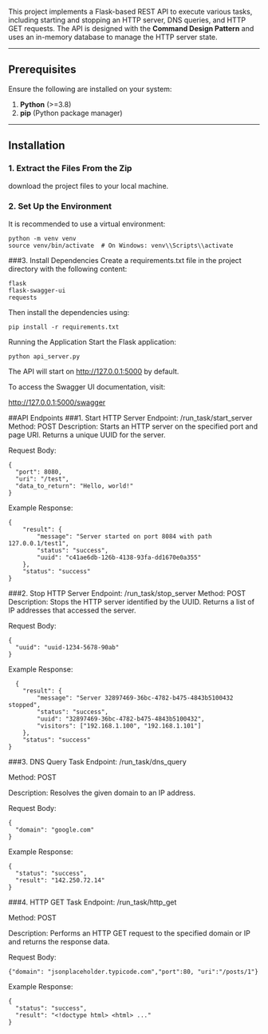 This project implements a Flask-based REST API to execute various tasks, including starting and stopping an HTTP server, DNS queries, and HTTP GET requests. The API is designed with the **Command Design Pattern** and uses an in-memory database to manage the HTTP server state.

---

## Prerequisites

Ensure the following are installed on your system:

1. **Python** (>=3.8)
2. **pip** (Python package manager)

---

## Installation

### 1. Extract the Files From the Zip
download the project files to your local machine.

### 2. Set Up the Environment
It is recommended to use a virtual environment:

```
python -m venv venv
source venv/bin/activate  # On Windows: venv\\Scripts\\activate
```
###3. Install Dependencies
Create a requirements.txt file in the project directory with the following content:
```
flask
flask-swagger-ui
requests
```
Then install the dependencies using:
```
pip install -r requirements.txt
```

Running the Application
Start the Flask application:

```
python api_server.py
```
The API will start on http://127.0.0.1:5000 by default.

To access the Swagger UI documentation, visit:

http://127.0.0.1:5000/swagger


##API Endpoints
###1. Start HTTP Server
Endpoint: /run_task/start_server
Method: POST
Description: Starts an HTTP server on the specified port and page URI. Returns a unique UUID for the server.

Request Body:
```
{
  "port": 8080,
  "uri": "/test",
  "data_to_return": "Hello, world!"
}
```
Example Response:
```
{
    "result": {
        "message": "Server started on port 8084 with path 127.0.0.1/test1",
        "status": "success",
        "uuid": "c41ae6db-126b-4138-93fa-dd1670e0a355"
    },
    "status": "success"
}
```
###2. Stop HTTP Server
Endpoint: /run_task/stop_server
Method: POST
Description: Stops the HTTP server identified by the UUID. Returns a list of IP addresses that accessed the server.

Request Body:
```
{
  "uuid": "uuid-1234-5678-90ab"
}
```
Example Response:
```
  {
    "result": {
        "message": "Server 32897469-36bc-4782-b475-4843b5100432 stopped",
        "status": "success",
        "uuid": "32897469-36bc-4782-b475-4843b5100432",
        "visitors": ["192.168.1.100", "192.168.1.101"]
    },
    "status": "success"
}
```
###3. DNS Query Task
Endpoint: /run_task/dns_query

Method: POST

Description: Resolves the given domain to an IP address.

Request Body:
```
{
  "domain": "google.com"
}
```
Example Response:
```
{
  "status": "success",
  "result": "142.250.72.14"
}
```
###4. HTTP GET Task
Endpoint: /run_task/http_get

Method: POST

Description: Performs an HTTP GET request to the specified domain or IP and returns the response data.

Request Body:
```
{"domain": "jsonplaceholder.typicode.com","port":80, "uri":"/posts/1"}
```
Example Response:
```
{
  "status": "success",
  "result": "<!doctype html> <html> ..."
}
```
